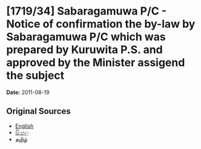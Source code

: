 # [1719/34] Sabaragamuwa P/C - Notice of confirmation the by-law by Sabaragamuwa P/C which was prepared by Kuruwita P.S. and approved by the Minister assigend the subject

**Date:** 2011-08-19

## Original Sources

- [English](https://documents.gov.lk/view/extra-gazettes/2011/8/1719-34_E.pdf)
- [සිංහල](https://documents.gov.lk/view/extra-gazettes/2011/8/1719-34_S.pdf)
- [தமிழ்](https://documents.gov.lk/view/extra-gazettes/2011/8/1719-34_T.pdf)
